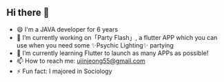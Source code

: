 ## Hi there 👋

- 😄 I'm a JAVA developer for 6 years
- 🔭 I’m currently working on「Party Flash」, a flutter APP which you can use when you need some ✨Psychic Lighting✨ partying
- 🌱 I’m currently learning Flutter to launch as many APPs as possible!
- 📫 How to reach me: ujinjeong55@gmail.com
- ⚡ Fun fact: I majored in Sociology


<!--
**woojoovove/woojoovove** is a ✨ _special_ ✨ repository because its `README.md` (this file) appears on your GitHub profile.

Here are some ideas to get you started:

- 🔭 I’m currently working on ...
- 🌱 I’m currently learning ...
- 👯 I’m looking to collaborate on ...
- 🤔 I’m looking for help with ...
- 💬 Ask me about ...
- 📫 How to reach me: ...
- 😄 Pronouns: ...
- ⚡ Fun fact: ...
-->
